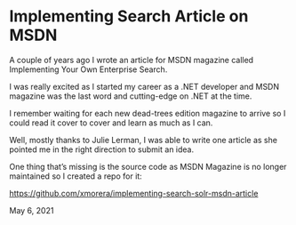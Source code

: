 # Implementing Search Article on MSDN

A couple of years ago I wrote an article for MSDN magazine called Implementing Your Own Enterprise Search.

I was really excited as I started my career as a .NET developer and MSDN magazine was the last word and cutting-edge on .NET at the time.

I remember waiting for each new dead-trees edition magazine to arrive so I could read it cover to cover and learn as much as I can.

Well, mostly thanks to Julie Lerman, I was able to write one article as she pointed me in the right direction to submit an idea.

One thing that’s missing is the source code as MSDN Magazine is no longer maintained so I created a repo for it:

https://github.com/xmorera/implementing-search-solr-msdn-article

May 6, 2021
